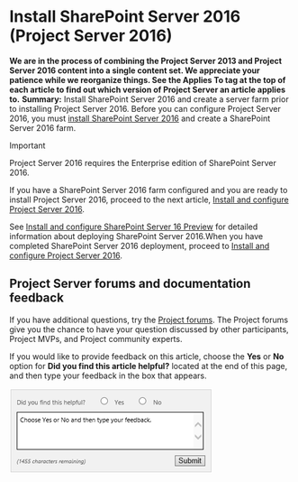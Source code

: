 
# Install SharePoint Server 2016 (Project Server 2016)
 **We are in the process of combining the Project Server 2013 and Project Server 2016 content into a single content set. We appreciate your patience while we reorganize things. See the Applies To tag at the top of each article to find out which version of Project Server an article applies to.** **Summary:** Install SharePoint Server 2016 and create a server farm prior to installing Project Server 2016.
Before you can configure Project Server 2016, you must  [install SharePoint Server 2016](fe0daad5-4f99-494b-ab32-69a3ca981d30.md) and create a SharePoint Server 2016 farm.
  
    
    


> [!IMPORTANT]
> Project Server 2016 requires the Enterprise edition of SharePoint Server 2016. 
  
    
    


If you have a SharePoint Server 2016 farm configured and you are ready to install Project Server 2016, proceed to the next article,  [Install and configure Project Server 2016](54bd9a14-ede6-445e-9b44-a03798b6d1b0.md).
  
    
    

See  [Install and configure SharePoint Server 16 Preview](http://technet.microsoft.com/library/8a911115-de8a-4cf3-9701-f5ba78fa8bfc.aspx) for detailed information about deploying SharePoint Server 2016.When you have completed SharePoint Server 2016 deployment, proceed to  [Install and configure Project Server 2016](54bd9a14-ede6-445e-9b44-a03798b6d1b0.md).
## Project Server forums and documentation feedback

If you have additional questions, try the  [Project forums](https://social.technet.microsoft.com/Forums/en-US/category/project). The Project forums give you the chance to have your question discussed by other participants, Project MVPs, and Project community experts.
  
    
    
If you would like to provide feedback on this article, choose the **Yes** or **No** option for **Did you find this article helpful?** located at the end of this page, and then type your feedback in the box that appears.
  
    
    

  
    
    
![This feedback tool appears at the end of each Project Server library article on TechNet.](images/technetFeedbackBox.png)
  
    
    

  
    
    

  
    
    

